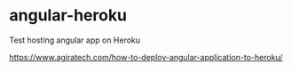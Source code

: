 # angular-heroku

Test hosting angular app on Heroku

https://www.agiratech.com/how-to-deploy-angular-application-to-heroku/
